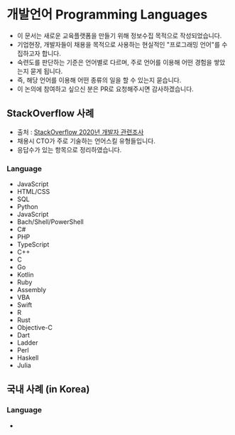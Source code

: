 # 개발언어 Programming Languages
- 이 문서는 새로운 교육플랫폼을 만들기 위해 정보수집 목적으로 작성되었습니다.
- 기업현장, 개발자들이 채용을 목적으로 사용하는 현실적인 "프로그래밍 언어"를 수집하고자 합니다.
- 숙련도를 판단하는 기준은 언어별로 다르며, 주로 언어를 이용해 어떤 경험을 쌓았는지 묻게 됩니다.
- 즉, 해당 언어를 이용해 어떤 종류의 일을 할 수 있는지 묻습니다.
- 이 논의에 참여하고 싶으신 분은 PR로 요청해주시면 감사하겠습니다.

## StackOverflow 사례
- 출처 : [StackOverflow 2020년 개발자 관련조사](https://insights.stackoverflow.com/survey/2020)
- 채용시 CTO가 주로 기술하는 언어스킬 유형들입니다.
- 응답수가 있는 항목으로 정리하였습니다.

### Language
- JavaScript
- HTML/CSS
- SQL
- Python
- JavaScript
- Bach/Shell/PowerShell
- C#
- PHP
- TypeScript
- C++
- C
- Go
- Kotlin
- Ruby
- Assembly
- VBA
- Swift
- R
- Rust
- Objective-C
- Dart
- Ladder
- Perl
- Haskell
- Julia

## 국내 사례 (in Korea)

### Language
- 
